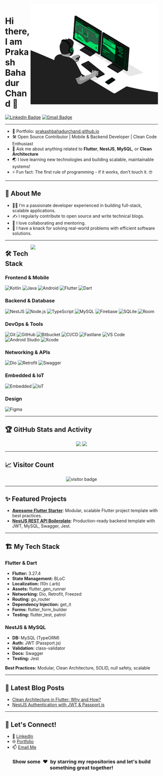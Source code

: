 <img align="right" src="https://github.com/prakashbahadurchand/prakashbahadurchand/blob/main/developer.gif" alt="Coder GIF" width="420" height="330">

# Hi there, I am Prakash Bahadur Chand 👋

[![Linkedin Badge](https://img.shields.io/badge/-prakashbahadurchand-blue?style=flat-square&logo=Linkedin&logoColor=white&link=https://www.linkedin.com/in/prakashbahadurchand/)](https://www.linkedin.com/in/prakashbahadurchand/)
[![Gmail Badge](https://img.shields.io/badge/-prakashbahadurchand@gmail.com-c14438?style=flat-square&logo=Gmail&logoColor=white&link=mailto:prakashbahadurchand@gmail.com)](mailto:prakashbahadurchand@gmail.com) 

---

- 🎯 Portfolio: [prakashbahadurchand.github.io](https://prakashbahadurchand.github.io/)
- 🛠️ Open Source Contributor | Mobile & Backend Developer | Clean Code Enthusiast
- 💬 Ask me about anything related to **Flutter**, **NestJS**, **MySQL**, or **Clean Architecture**
- 🌏 I love learning new technologies and building scalable, maintainable systems!
- ⚡ Fun fact: The first rule of programming - if it works, don’t touch it. 🤓

---

## 🚀 About Me

- 👨‍💻 I’m a passionate developer experienced in building full-stack, scalable applications.
- ✍️ I regularly contribute to open source and write technical blogs.
- 🤝 I love collaborating and mentoring.
- 🔨 I have a knack for solving real-world problems with efficient software solutions.

---

<a href="https://github.com/prakashbahadurchand/github-readme-stats" title="Go to Source">
  <img align="right" width=420 height="auto" src="https://github-readme-stats.vercel.app/api?username=prakashbahadurchand&show_icons=true&theme=dark&border_color=61dafb&hide_border=true&include_all_commits=true" />
</a>

## 🛠️ Tech Stack

### **Frontend & Mobile**
![Kotlin](https://img.shields.io/badge/-Kotlin-000000?style=flat&logo=kotlin)
![Java](https://img.shields.io/badge/-Java-000000?style=flat&logo=java)
![Android](https://img.shields.io/badge/-Android-000000?style=flat&logo=android)
![Flutter](https://img.shields.io/badge/-Flutter-000000?style=flat&logo=flutter)
![Dart](https://img.shields.io/badge/-Dart-000000?style=flat&logo=dart)

### **Backend & Database**
![NestJS](https://img.shields.io/badge/-NestJS-000000?style=flat&logo=nestjs&logoColor=E0234E)
![Node.js](https://img.shields.io/badge/-Node.js-000000?style=flat&logo=node.js)
![TypeScript](https://img.shields.io/badge/-TypeScript-000000?style=flat&logo=typescript)
![MySQL](https://img.shields.io/badge/-MySQL-000000?style=flat&logo=mysql)
![Firebase](https://img.shields.io/badge/-Firebase-000000?style=flat&logo=firebase)
![SQLite](https://img.shields.io/badge/-SQLite-000000?style=flat&logo=sqlite)
![Room](https://img.shields.io/badge/-Room-000000?style=flat&logo=room)

### **DevOps & Tools**
![Git](https://img.shields.io/badge/-Git-000000?style=flat&logo=git&logoColor=F05032)
![GitHub](https://img.shields.io/badge/-GitHub-000000?style=flat&logo=github&logoColor=FFFFFF)
![Bitbucket](https://img.shields.io/badge/-Bitbucket-000000?style=flat&logo=bitbucket)
![CI/CD](https://img.shields.io/badge/-CI/CD-000000?style=flat&logo=github-actions&logoColor=2088FF)
![Fastlane](https://img.shields.io/badge/-Fastlane-000000?style=flat&logo=fastlane&logoColor=00F200)
![VS Code](https://img.shields.io/badge/-VS%20Code-000000?style=flat&logo=visual-studio-code&logoColor=007ACC)
![Android Studio](https://img.shields.io/badge/-Android%20Studio-000000?style=flat&logo=android-studio&logoColor=3DDC84)
![Xcode](https://img.shields.io/badge/-Xcode-000000?style=flat&logo=xcode&logoColor=1575F9)

### **Networking & APIs**
![Dio](https://img.shields.io/badge/-Dio-000000?style=flat&logo=swift)
![Retrofit](https://img.shields.io/badge/-Retrofit-000000?style=flat&logo=retrofit)
![Swagger](https://img.shields.io/badge/-Swagger-000000?style=flat&logo=swagger)

### **Embedded & IoT**
![Embedded](https://img.shields.io/badge/-Embedded-000000?style=flat&logo=arduino&logoColor=00979D)
![IoT](https://img.shields.io/badge/-IoT-000000?style=flat&logo=raspberry-pi&logoColor=A22846)

### **Design**
![Figma](https://img.shields.io/badge/-Figma-000000?style=flat&logo=figma&logoColor=F24E1E)

---

## 🏆 GitHub Stats and Activity

<p align="center">
  <img src="https://github-readme-streak-stats.herokuapp.com?user=prakashbahadurchand&theme=dark&hide_border=true"/>
  <img src="https://github-readme-stats.vercel.app/api/top-langs/?username=prakashbahadurchand&layout=compact&theme=dark&hide_border=true"/>
</p>

---

## 📈 Visitor Count

<p align="center">
  <img src="https://profile-counter.glitch.me/prakashbahadurchand/count.svg" alt="visitor badge"/>
</p>

---

## ✨ Featured Projects

- [**Awesome Flutter Starter**](https://github.com/prakashbahadurchand/flutter-starter): Modular, scalable Flutter project template with best practices.
- [**NestJS REST API Boilerplate**](https://github.com/prakashbahadurchand/nestjs-rest-api): Production-ready backend template with JWT, MySQL, Swagger, Jest.

---

## 🏗️ My Tech Stack

### Flutter & Dart  
- **Flutter:** 3.27.4  
- **State Management:** BLoC  
- **Localization:** l10n (.arb)  
- **Assets:** flutter_gen_runner  
- **Networking:** Dio, Retrofit, Freezed  
- **Routing:** go_router  
- **Dependency Injection:** get_it  
- **Forms:** flutter_form_builder  
- **Testing:** flutter_test, patrol  

### NestJS & MySQL  
- **DB:** MySQL (TypeORM)  
- **Auth:** JWT (Passport.js)  
- **Validation:** class-validator  
- **Docs:** Swagger  
- **Testing:** Jest  

**Best Practices:** Modular, Clean Architecture, SOLID, null safety, scalable  

---

## 📝 Latest Blog Posts

<!-- BLOG-POST-LIST:START -->
- [Clean Architecture in Flutter: Why and How?](https://prakashbahadurchand.github.io/blog/clean-architecture-flutter)
- [NestJS Authentication with JWT & Passport.js](https://prakashbahadurchand.github.io/blog/nestjs-jwt-auth)
<!-- BLOG-POST-LIST:END -->

---

## 📣 Let's Connect!

- 💼 [LinkedIn](https://www.linkedin.com/in/prakashbahadurchand/)
- 🌐 [Portfolio](https://prakashbahadurchand.github.io/)
- 📫 [Email Me](mailto:prakashbahadurchand@gmail.com)

<div align="center">
    <h3 align="center">Show some &nbsp;❤️&nbsp; by starring my repositories and let's build something great together!</h3>
</div>
